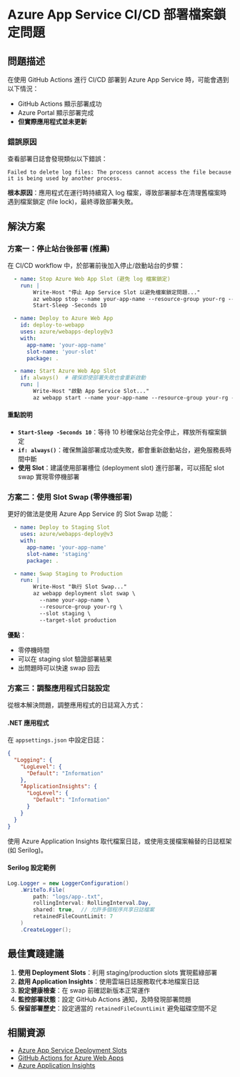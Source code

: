 # Azure App Service CI/CD 部署檔案鎖定問題

## 問題描述

在使用 GitHub Actions 進行 CI/CD 部署到 Azure App Service 時，可能會遇到以下情況：

- GitHub Actions 顯示部署成功
- Azure Portal 顯示部署完成
- **但實際應用程式並未更新**

### 錯誤原因

查看部署日誌會發現類似以下錯誤：

```
Failed to delete log files: The process cannot access the file because it is being used by another process.
```

**根本原因**：應用程式在運行時持續寫入 log 檔案，導致部署腳本在清理舊檔案時遇到檔案鎖定 (file lock)，最終導致部署失敗。

## 解決方案

### 方案一：停止站台後部署 (推薦)

在 CI/CD workflow 中，於部署前後加入停止/啟動站台的步驟：

```yaml
  - name: Stop Azure Web App Slot (避免 log 檔案鎖定)
    run: |
        Write-Host "停止 App Service Slot 以避免檔案鎖定問題..."
        az webapp stop --name your-app-name --resource-group your-rg --slot your-slot
        Start-Sleep -Seconds 10

  - name: Deploy to Azure Web App
    id: deploy-to-webapp
    uses: azure/webapps-deploy@v3
    with:
      app-name: 'your-app-name'
      slot-name: 'your-slot'
      package: .

  - name: Start Azure Web App Slot
    if: always()  # 確保即使部署失敗也會重新啟動
    run: |
        Write-Host "啟動 App Service Slot..."
        az webapp start --name your-app-name --resource-group your-rg --slot your-slot
```

#### 重點說明

- **`Start-Sleep -Seconds 10`**：等待 10 秒確保站台完全停止，釋放所有檔案鎖定
- **`if: always()`**：確保無論部署成功或失敗，都會重新啟動站台，避免服務長時間中斷
- **使用 Slot**：建議使用部署槽位 (deployment slot) 進行部署，可以搭配 slot swap 實現零停機部署

### 方案二：使用 Slot Swap (零停機部署)

更好的做法是使用 Azure App Service 的 Slot Swap 功能：

```yaml
  - name: Deploy to Staging Slot
    uses: azure/webapps-deploy@v3
    with:
      app-name: 'your-app-name'
      slot-name: 'staging'
      package: .

  - name: Swap Staging to Production
    run: |
        Write-Host "執行 Slot Swap..."
        az webapp deployment slot swap \
          --name your-app-name \
          --resource-group your-rg \
          --slot staging \
          --target-slot production
```

**優點**：
- 零停機時間
- 可以在 staging slot 驗證部署結果
- 出問題時可以快速 swap 回去

### 方案三：調整應用程式日誌設定

從根本解決問題，調整應用程式的日誌寫入方式：

#### .NET 應用程式

在 `appsettings.json` 中設定日誌：

```json
{
  "Logging": {
    "LogLevel": {
      "Default": "Information"
    },
    "ApplicationInsights": {
      "LogLevel": {
        "Default": "Information"
      }
    }
  }
}
```

使用 Azure Application Insights 取代檔案日誌，或使用支援檔案輪替的日誌框架 (如 Serilog)。

#### Serilog 設定範例

```csharp
Log.Logger = new LoggerConfiguration()
    .WriteTo.File(
        path: "logs/app-.txt",
        rollingInterval: RollingInterval.Day,
        shared: true,  // 允許多個程序共享日誌檔案
        retainedFileCountLimit: 7
    )
    .CreateLogger();
```

## 最佳實踐建議

1. **使用 Deployment Slots**：利用 staging/production slots 實現藍綠部署
2. **啟用 Application Insights**：使用雲端日誌服務取代本地檔案日誌
3. **設定健康檢查**：在 swap 前確認新版本正常運作
4. **監控部署狀態**：設定 GitHub Actions 通知，及時發現部署問題
5. **保留部署歷史**：設定適當的 `retainedFileCountLimit` 避免磁碟空間不足

## 相關資源

- [Azure App Service Deployment Slots](https://learn.microsoft.com/azure/app-service/deploy-staging-slots)
- [GitHub Actions for Azure Web Apps](https://github.com/Azure/webapps-deploy)
- [Azure Application Insights](https://learn.microsoft.com/azure/azure-monitor/app/app-insights-overview)